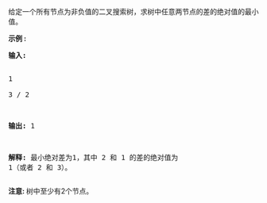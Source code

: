 <html>
 <body>
  <p>
   给定一个所有节点为非负值的二叉搜索树，求树中任意两节点的差的绝对值的最小值。
  </p>
  <p>
   <strong>
    示例 :
   </strong>
  </p>
  <pre>
<strong>输入:</strong>

   1
    \
     3
    /
   2

<strong>输出:</strong>
1

<strong>解释:
</strong>最小绝对差为1，其中 2 和 1 的差的绝对值为 1（或者 2 和 3）。
</pre>
  <p>
   <strong>
    注意:
   </strong>
   树中至少有2个节点。
  </p>
 </body>
</html>